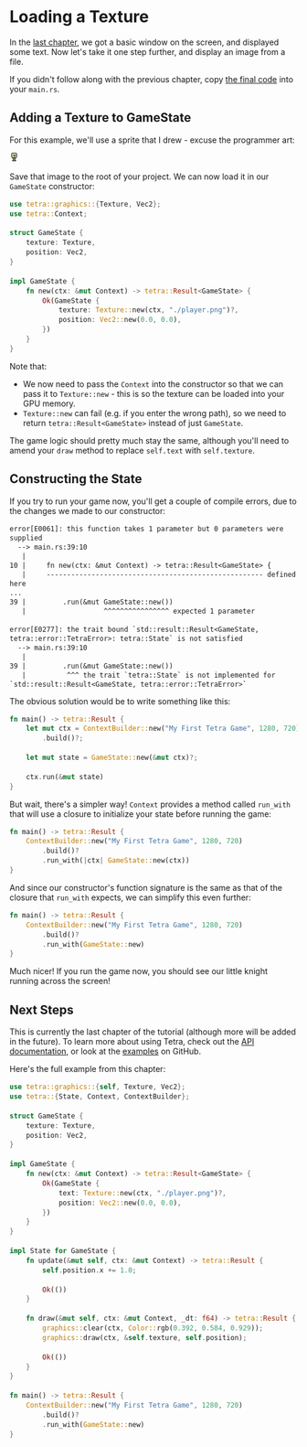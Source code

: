 # Loading a Texture

In the [last chapter](./getting-started.md), we got a basic window on the screen, and displayed some text. Now let's take it one step further, and display an image from a file.

If you didn't follow along with the previous chapter, copy [the final code](getting-started.md#next-steps) into your `main.rs`.

## Adding a Texture to GameState

For this example, we'll use a sprite that I drew - excuse the programmer art:

[![A terrible pixel art knight.](./player.png)](./player.png)

Save that image to the root of your project. We can now load it in our `GameState` constructor:

```rust ,noplaypen
use tetra::graphics::{Texture, Vec2};
use tetra::Context;

struct GameState {
    texture: Texture,
    position: Vec2,
}

impl GameState {
    fn new(ctx: &mut Context) -> tetra::Result<GameState> {
        Ok(GameState {
            texture: Texture::new(ctx, "./player.png")?,
            position: Vec2::new(0.0, 0.0),
        })
    }
}
```

Note that:

* We now need to pass the `Context` into the constructor so that we can pass it to `Texture::new` - this is so the texture can be loaded into your GPU memory.
* `Texture::new` can fail (e.g. if you enter the wrong path), so we need to return `tetra::Result<GameState>` instead of just `GameState`.

The game logic should pretty much stay the same, although you'll need to amend your `draw` method to replace `self.text` with `self.texture`.

## Constructing the State

If you try to run your game now, you'll get a couple of compile errors, due to the changes we made to our constructor:

```
error[E0061]: this function takes 1 parameter but 0 parameters were supplied
  --> main.rs:39:10
   |
10 |     fn new(ctx: &mut Context) -> tetra::Result<GameState> {
   |     ----------------------------------------------------- defined here
...
39 |         .run(&mut GameState::new())
   |                   ^^^^^^^^^^^^^^^^ expected 1 parameter

error[E0277]: the trait bound `std::result::Result<GameState, tetra::error::TetraError>: tetra::State` is not satisfied
  --> main.rs:39:10
   |
39 |         .run(&mut GameState::new())
   |          ^^^ the trait `tetra::State` is not implemented for `std::result::Result<GameState, tetra::error::TetraError>`
```

The obvious solution would be to write something like this:

```rust ,noplaypen
fn main() -> tetra::Result {
    let mut ctx = ContextBuilder::new("My First Tetra Game", 1280, 720)
        .build()?;

    let mut state = GameState::new(&mut ctx)?;

    ctx.run(&mut state)
}
```

But wait, there's a simpler way! `Context` provides a method called `run_with` that will use a closure to initialize your state before running the game:

```rust ,noplaypen
fn main() -> tetra::Result {
    ContextBuilder::new("My First Tetra Game", 1280, 720)
        .build()?
        .run_with(|ctx| GameState::new(ctx))
}
```

And since our constructor's function signature is the same as that of the closure that `run_with` expects, we can simplify this even further:

```rust ,noplaypen
fn main() -> tetra::Result {
    ContextBuilder::new("My First Tetra Game", 1280, 720)
        .build()?
        .run_with(GameState::new)
}
```

Much nicer! If you run the game now, you should see our little knight running across the screen!

## Next Steps

This is currently the last chapter of the tutorial (although more will be added in the future). To learn more about using Tetra, check out the [API documentation](https://docs.rs/tetra/), or look at the [examples](https://github.com/17cupsofcoffee/tetra/tree/master/examples) on GitHub.

Here's the full example from this chapter:

```rust ,noplaypen
use tetra::graphics::{self, Texture, Vec2};
use tetra::{State, Context, ContextBuilder};

struct GameState {
    texture: Texture,
    position: Vec2,
}

impl GameState {
    fn new(ctx: &mut Context) -> tetra::Result<GameState> {
        Ok(GameState {
            text: Texture::new(ctx, "./player.png")?,
            position: Vec2::new(0.0, 0.0),
        })
    }
}

impl State for GameState {
    fn update(&mut self, ctx: &mut Context) -> tetra::Result {
        self.position.x += 1.0;

        Ok(())
    }

    fn draw(&mut self, ctx: &mut Context, _dt: f64) -> tetra::Result {
        graphics::clear(ctx, Color::rgb(0.392, 0.584, 0.929));
        graphics::draw(ctx, &self.texture, self.position);

        Ok(())
    }
}

fn main() -> tetra::Result {
    ContextBuilder::new("My First Tetra Game", 1280, 720)
        .build()?
        .run_with(GameState::new)
}
```

